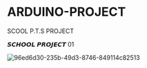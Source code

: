 # ARDUINO-PROJECT
SCOOL P.T.S PROJECT


𝙎𝘾𝙃𝙊𝙊𝙇 𝙋𝙍𝙊𝙅𝙀𝘾𝙏 01

![96ed6d30-235b-49d3-8746-849114c82513](https://github.com/user-attachments/assets/c2949a41-a019-4676-a398-8f637b8e00ef)

